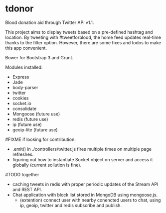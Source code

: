 tdonor
======

Blood donation aid through Twitter API v1.1. 

This project aims to display tweets based on a pre-defined hashtag and location. By tweeting with #tweetforblood, the home feed
updates real-time thanks to the filter option. However, there are some fixes and todos to make this app convenient.

Bower for Bootstrap 3 and Grunt.

Modules installed: 
  - Express
  - Jade
  - body-parser
  - twitter
  - cookies
  - socket.io
  - consolidate
  - Mongoose (future use)
  - redis (future use)
  - ip (future use)
  - geoip-lite (future use)
  
#FIXME if looking for contribution:
  - .emit() in ./controllers/twitter.js fires multiple times on multiple page refreshes.
  - figuring out how to instantiate Socket object on server and access it globally (current sollution is fine).

#TODO together
  - caching tweets in redis with proper periodic updates of the Stream API and REST API.
  - Chat application with block list stored in MongoDB using mongoose.js.
    - (extention) connect user with nearby conencted users to chat, using ip, geoip, twitter and redis subscribe and publish.
  
